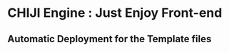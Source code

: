 CHIJI Engine : Just Enjoy Front-end
======================================

## Automatic Deployment for the Template files